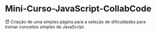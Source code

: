 # Mini-Curso-JavaScript-CollabCode
😈 Criação de uma simples página para a seleção de dificuldades para treinar conceitos simples de JavaScript.

